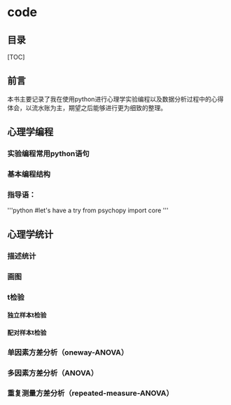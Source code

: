 
# code 
## 目录
[TOC]
## 前言
本书主要记录了我在使用python进行心理学实验编程以及数据分析过程中的心得体会，以流水账为主，期望之后能够进行更为细致的整理。

## 心理学编程
### 实验编程常用python语句
### 基本编程结构

### 指导语：
'''python
#let's have a try
from psychopy import core
'''





## 心理学统计
### 描述统计
### 画图
### t检验
#### 独立样本t检验

#### 配对样本t检验

### 单因素方差分析（oneway-ANOVA）
### 多因素方差分析（ANOVA）
### 重复测量方差分析（repeated-measure-ANOVA）








